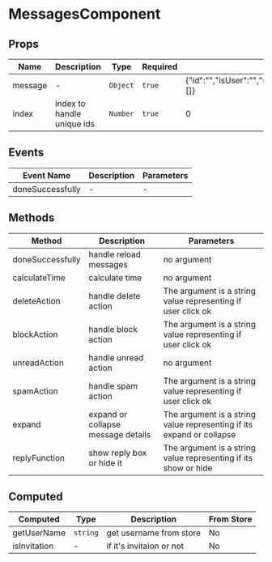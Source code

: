 # MessagesComponent

## Props

<!-- @vuese:MessagesComponent:props:start -->
|Name|Description|Type|Required|Default|
|---|---|---|---|---|
|message|-|`Object`|`true`|{"id":"","isUser":"","subjectContent":"","subjectTitle":"","messages":[]}|
|index|index to handle unique ids|`Number`|`true`|0|

<!-- @vuese:MessagesComponent:props:end -->


## Events

<!-- @vuese:MessagesComponent:events:start -->
|Event Name|Description|Parameters|
|---|---|---|
|doneSuccessfully|-|-|

<!-- @vuese:MessagesComponent:events:end -->


## Methods

<!-- @vuese:MessagesComponent:methods:start -->
|Method|Description|Parameters|
|---|---|---|
|doneSuccessfully|handle reload messages|no argument|
|calculateTime|calculate time|no argument|
|deleteAction|handle delete action|The argument is a string value representing if user click ok|
|blockAction|handle block action|The argument is a string value representing if user click ok|
|unreadAction|handle unread action|no argument|
|spamAction|handle spam action|The argument is a string value representing if user click ok|
|expand|expand or collapse message details|The argument is a string value representing if its expand or collapse|
|replyFunction|show reply box or hide it|The argument is a string value representing if its show or hide|

<!-- @vuese:MessagesComponent:methods:end -->


## Computed

<!-- @vuese:MessagesComponent:computed:start -->
|Computed|Type|Description|From Store|
|---|---|---|---|
|getUserName|`string`|get username from store|No|
|isInvitation|-|if it's invitaion or not|No|

<!-- @vuese:MessagesComponent:computed:end -->


